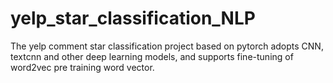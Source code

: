 # yelp_star_classification_NLP
The yelp comment star classification project based on pytorch adopts CNN, textcnn and other deep learning models, and supports fine-tuning of word2vec pre training word vector.
